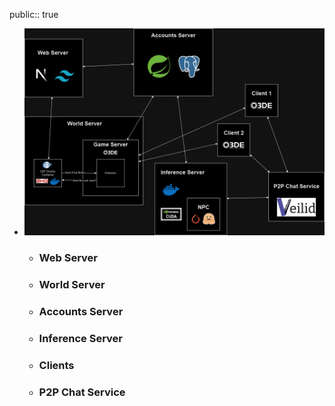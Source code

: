 public:: true

- ![arquitecture-metapulse.drawio.png](../assets/arquitecture-metapulse.drawio_(1)_1707323472319_0.png)
	- ### Web Server
	- ### World Server
	- ### Accounts Server
	- ### Inference Server
	- ### Clients
	- ### P2P Chat Service